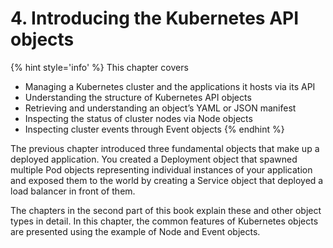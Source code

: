 # 4. Introducing the Kubernetes API objects

{% hint style='info' %}
This chapter covers

* Managing a Kubernetes cluster and the applications it hosts via its API
* Understanding the structure of Kubernetes API objects
* Retrieving and understanding an object’s YAML or JSON manifest
* Inspecting the status of cluster nodes via Node objects
* Inspecting cluster events through Event objects
{% endhint %}

The previous chapter introduced three fundamental objects that make up a deployed application. You created a Deployment object that spawned multiple Pod objects representing individual instances of your application and exposed them to the world by creating a Service object that deployed a load balancer in front of them.

The chapters in the second part of this book explain these and other object types in detail. In this chapter, the common features of Kubernetes objects are presented using the example of Node and Event objects.